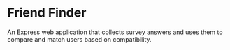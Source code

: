 # Friend Finder
An Express web application that collects survey answers and uses them to compare and match users based on compatibility.
